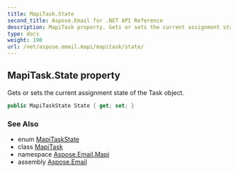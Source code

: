 ```yaml
---
title: MapiTask.State
second_title: Aspose.Email for .NET API Reference
description: MapiTask property. Gets or sets the current assignment state of the Task object
type: docs
weight: 190
url: /net/aspose.email.mapi/mapitask/state/
---
```

## MapiTask.State property

Gets or sets the current assignment state of the Task object.

```csharp
public MapiTaskState State { get; set; }
```

### See Also

* enum [MapiTaskState](../../mapitaskstate/)
* class [MapiTask](../)
* namespace [Aspose.Email.Mapi](../../mapitask/)
* assembly [Aspose.Email](../../../)


